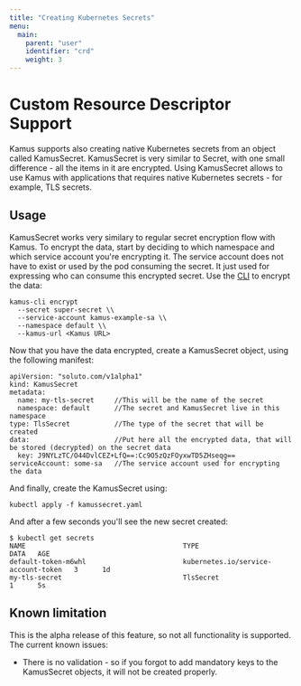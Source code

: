 ```yaml
---
title: "Creating Kubernetes Secrets"
menu:
  main:
    parent: "user"
    identifier: "crd"
    weight: 3
---
```


# Custom Resource Descriptor Support
Kamus supports also creating native Kubernetes secrets from an object called KamusSecret. 
KamusSecret is very similar to Secret, with one small difference - all the items in it are encrypted.
Using KamusSecret allows to use Kamus with applications that requires native Kubernetes secrets - for example, TLS secrets.

## Usage
KamusSecret works very similary to regular secret encryption flow with Kamus.
To encrypt the data, start by deciding to which namespace and which service account you're encrypting it.
The service account does not have to exist or used by the pod consuming the secret.
It just used for expressing who can consume this encrypted secret.
Use the [CLI](https://github.com/Soluto/kamus/blob/master/cli/README.md) to encrypt the data:
```
kamus-cli encrypt 
  --secret super-secret \\ 
  --service-account kamus-example-sa \\
  --namespace default \\
  --kamus-url <Kamus URL>
```
Now that you have the data encrypted, create a KamusSecret object, using the following manifest:
```
apiVersion: "soluto.com/v1alpha1"
kind: KamusSecret
metadata:
  name: my-tls-secret     //This will be the name of the secret
  namespace: default      //The secret and KamusSecret live in this namespace
type: TlsSecret           //The type of the secret that will be created
data:                     //Put here all the encrypted data, that will be stored (decrypted) on the secret data
  key: J9NYLzTC/O44DvlCEZ+LfQ==:Cc9O5zQzFOyxwTD5ZHseqg==
serviceAccount: some-sa   //The service account used for encrypting the data
```
And finally, create the KamusSecret using:
```
kubectl apply -f kamussecret.yaml
```
And after a few seconds you'll see the new secret created:
```
$ kubectl get secrets
NAME                                       TYPE                                  DATA   AGE
default-token-m6whl                        kubernetes.io/service-account-token   3      1d
my-tls-secret                              TlsSecret                             1      5s
```

## Known limitation
This is the alpha release of this feature, so not all functionality is supported. 
The current known issues:

* There is no validation - so if you forgot to add mandatory keys to the KamusSecret objects, it will not be created properly.
